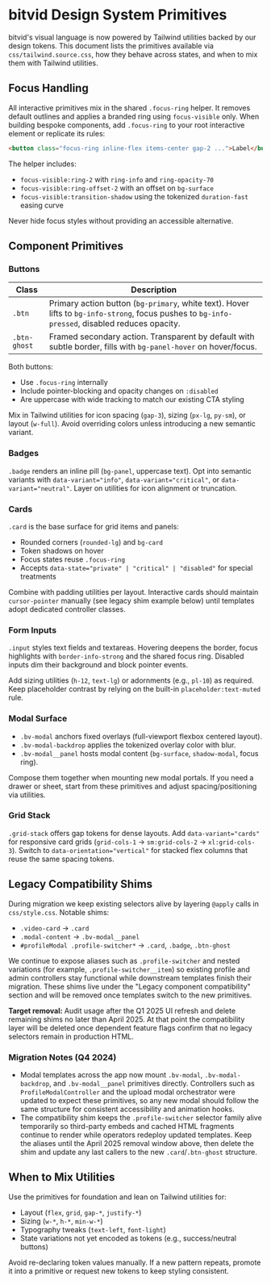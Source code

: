 # bitvid Design System Primitives

bitvid's visual language is now powered by Tailwind utilities backed by our design tokens. This document lists the primitives available via `css/tailwind.source.css`, how they behave across states, and when to mix them with Tailwind utilities.

## Focus Handling

All interactive primitives mix in the shared `.focus-ring` helper. It removes default outlines and applies a branded ring using `focus-visible` only. When building bespoke components, add `.focus-ring` to your root interactive element or replicate its rules:

```html
<button class="focus-ring inline-flex items-center gap-2 ...">Label</button>
```

The helper includes:

- `focus-visible:ring-2` with `ring-info` and `ring-opacity-70`
- `focus-visible:ring-offset-2` with an offset on `bg-surface`
- `focus-visible:transition-shadow` using the tokenized `duration-fast` easing curve

Never hide focus styles without providing an accessible alternative.

## Component Primitives

### Buttons

| Class | Description |
| --- | --- |
| `.btn` | Primary action button (`bg-primary`, white text). Hover lifts to `bg-info-strong`, focus pushes to `bg-info-pressed`, disabled reduces opacity. |
| `.btn-ghost` | Framed secondary action. Transparent by default with subtle border, fills with `bg-panel-hover` on hover/focus. |

Both buttons:

- Use `.focus-ring` internally
- Include pointer-blocking and opacity changes on `:disabled`
- Are uppercase with wide tracking to match our existing CTA styling

Mix in Tailwind utilities for icon spacing (`gap-3`), sizing (`px-lg`, `py-sm`), or layout (`w-full`). Avoid overriding colors unless introducing a new semantic variant.

### Badges

`.badge` renders an inline pill (`bg-panel`, uppercase text). Opt into semantic variants with `data-variant="info"`, `data-variant="critical"`, or `data-variant="neutral"`. Layer on utilities for icon alignment or truncation.

### Cards

`.card` is the base surface for grid items and panels:

- Rounded corners (`rounded-lg`) and `bg-card`
- Token shadows on hover
- Focus states reuse `.focus-ring`
- Accepts `data-state="private" | "critical" | "disabled"` for special treatments

Combine with padding utilities per layout. Interactive cards should maintain `cursor-pointer` manually (see legacy shim example below) until templates adopt dedicated controller classes.

### Form Inputs

`.input` styles text fields and textareas. Hovering deepens the border, focus highlights with `border-info-strong` and the shared focus ring. Disabled inputs dim their background and block pointer events.

Add sizing utilities (`h-12`, `text-lg`) or adornments (e.g., `pl-10`) as required. Keep placeholder contrast by relying on the built-in `placeholder:text-muted` rule.

### Modal Surface

- `.bv-modal` anchors fixed overlays (full-viewport flexbox centered layout).
- `.bv-modal-backdrop` applies the tokenized overlay color with blur.
- `.bv-modal__panel` hosts modal content (`bg-surface`, `shadow-modal`, focus ring).

Compose them together when mounting new modal portals. If you need a drawer or sheet, start from these primitives and adjust spacing/positioning via utilities.

### Grid Stack

`.grid-stack` offers gap tokens for dense layouts. Add `data-variant="cards"` for responsive card grids (`grid-cols-1` → `sm:grid-cols-2` → `xl:grid-cols-3`). Switch to `data-orientation="vertical"` for stacked flex columns that reuse the same spacing tokens.

## Legacy Compatibility Shims

During migration we keep existing selectors alive by layering `@apply` calls in `css/style.css`. Notable shims:

- `.video-card` → `.card`
- `.modal-content` → `.bv-modal__panel`
- `#profileModal .profile-switcher*` → `.card`, `.badge`, `.btn-ghost`

We continue to expose aliases such as `.profile-switcher` and nested variations (for example, `.profile-switcher__item`) so existing profile and admin controllers stay functional while downstream templates finish their migration. These shims live under the "Legacy component compatibility" section and will be removed once templates switch to the new primitives.

**Target removal:** Audit usage after the Q1 2025 UI refresh and delete remaining shims no later than April 2025. At that point the compatibility layer will be deleted once dependent feature flags confirm that no legacy selectors remain in production HTML.

### Migration Notes (Q4 2024)

- Modal templates across the app now mount `.bv-modal`, `.bv-modal-backdrop`, and `.bv-modal__panel` primitives directly. Controllers such as `ProfileModalController` and the upload modal orchestrator were updated to expect these primitives, so any new modal should follow the same structure for consistent accessibility and animation hooks.
- The compatibility shim keeps the `.profile-switcher` selector family alive temporarily so third-party embeds and cached HTML fragments continue to render while operators redeploy updated templates. Keep the aliases until the April 2025 removal window above, then delete the shim and update any last callers to the new `.card`/`.btn-ghost` structure.

## When to Mix Utilities

Use the primitives for foundation and lean on Tailwind utilities for:

- Layout (`flex`, `grid`, `gap-*`, `justify-*`)
- Sizing (`w-*`, `h-*`, `min-w-*`)
- Typography tweaks (`text-left`, `font-light`)
- State variations not yet encoded as tokens (e.g., success/neutral buttons)

Avoid re-declaring token values manually. If a new pattern repeats, promote it into a primitive or request new tokens to keep styling consistent.
